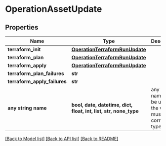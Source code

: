 # OperationAssetUpdate


## Properties
Name | Type | Description | Notes
------------ | ------------- | ------------- | -------------
**terraform_init** | [**OperationTerraformRunUpdate**](OperationTerraformRunUpdate.md) |  | 
**terraform_plan** | [**OperationTerraformRunUpdate**](OperationTerraformRunUpdate.md) |  | [optional] 
**terraform_apply** | [**OperationTerraformRunUpdate**](OperationTerraformRunUpdate.md) |  | [optional] 
**terraform_plan_failures** | **str** |  | [optional] 
**terraform_apply_failures** | **str** |  | [optional] 
**any string name** | **bool, date, datetime, dict, float, int, list, str, none_type** | any string name can be used but the value must be the correct type | [optional]

[[Back to Model list]](../README.md#documentation-for-models) [[Back to API list]](../README.md#documentation-for-api-endpoints) [[Back to README]](../README.md)


